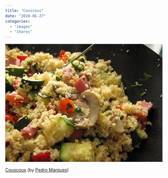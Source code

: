 ```yaml
---
title: "Couscous"
date: "2010-06-27"
categories: 
  - "images"
  - "shares"
---
```


![](images/tumblr_l40ey1vq5P1qz4vrlo1_500.jpg)

[Couscous](http://www.flickr.com/photos/pedromarques/4699873440/) (by [Pedro Marques](http://flickr.com/photos/pedromarques))
